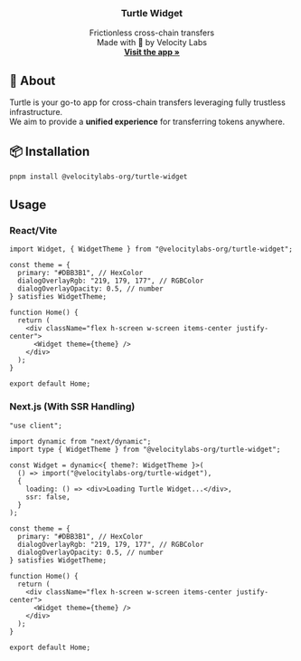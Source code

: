 <!-- PROJECT LOGO -->
<br />
<div align="center">
  <h3 align="center">Turtle Widget</h3>

  <p align="center">
    Frictionless cross-chain transfers
    <br />
    Made with 💚 by Velocity Labs
    <br/>
    <a href="https://app.turtle.cool"><strong> Visit the app »</strong></a>
    <br />
  </p>
</div>

<!-- ABOUT THE PROJECT -->

## 🐢 About

Turtle is your go-to app for cross-chain transfers leveraging fully trustless infrastructure.  
We aim to provide a **unified experience** for transferring tokens anywhere.


## 📦 Installation

```sh
pnpm install @velocitylabs-org/turtle-widget
```


## Usage

### React/Vite

```tsx
import Widget, { WidgetTheme } from "@velocitylabs-org/turtle-widget";

const theme = {
  primary: "#DBB3B1", // HexColor
  dialogOverlayRgb: "219, 179, 177", // RGBColor
  dialogOverlayOpacity: 0.5, // number
} satisfies WidgetTheme;

function Home() {
  return (
    <div className="flex h-screen w-screen items-center justify-center">
      <Widget theme={theme} />
    </div>
  );
}

export default Home;
```

### Next.js (With SSR Handling)

```tsx
"use client";

import dynamic from "next/dynamic";
import type { WidgetTheme } from "@velocitylabs-org/turtle-widget";

const Widget = dynamic<{ theme?: WidgetTheme }>(
  () => import("@velocitylabs-org/turtle-widget"),
  {
    loading: () => <div>Loading Turtle Widget...</div>,
    ssr: false,
  }
);

const theme = {
  primary: "#DBB3B1", // HexColor
  dialogOverlayRgb: "219, 179, 177", // RGBColor
  dialogOverlayOpacity: 0.5, // number
} satisfies WidgetTheme;

function Home() {
  return (
    <div className="flex h-screen w-screen items-center justify-center">
      <Widget theme={theme} />
    </div>
  );
}

export default Home;
```